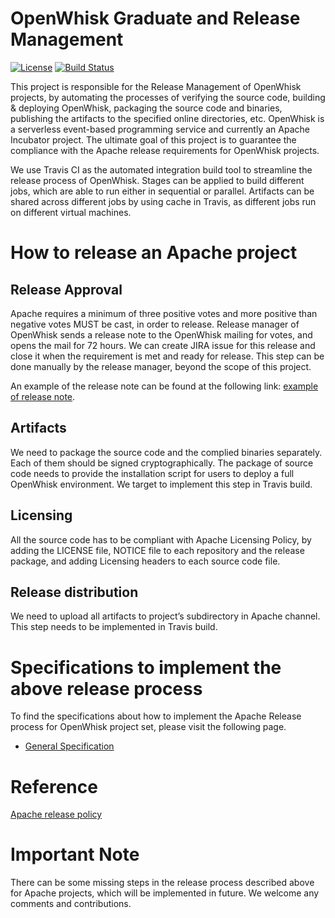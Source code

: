 # OpenWhisk Graduate and Release Management
[![License](https://img.shields.io/badge/license-Apache--2.0-blue.svg)](http://www.apache.org/licenses/LICENSE-2.0)
[![Build Status](https://travis-ci.org/apache/incubator-openwhisk-release.svg?branch=master)](https://travis-ci.org/apache/incubator-openwhisk-release)

This project is responsible for the Release Management of OpenWhisk projects, by automating the processes of verifying
the source code, building & deploying OpenWhisk, packaging the source code and binaries, publishing the artifacts to
the specified online directories, etc. OpenWhisk is a serverless event-based programming service and currently an Apache
Incubator project. The ultimate goal of this project is to guarantee the compliance with the Apache release requirements
for OpenWhisk projects.

We use Travis CI as the automated integration build tool to streamline the release process of OpenWhisk. Stages can be
applied to build different jobs, which are able to run either in sequential or parallel. Artifacts can be shared across
different jobs by using cache in Travis, as different jobs run on different virtual machines.

# How to release an Apache project

## Release Approval
Apache requires a minimum of three positive votes and more positive than negative votes MUST be cast, in order to release.
Release manager of OpenWhisk sends a release note to the OpenWhisk mailing for votes, and opens the mail for 72 hours.
We can create JIRA issue for this release and close it when the requirement is met and ready for release. This step can
be done manually by the release manager, beyond the scope of this project.

An example of the release note can be found at the following link: [example of release note](https://github.com/apache/cordova-coho/blob/master/docs/coho-release-process.md).

## Artifacts
We need to package the source code and the complied binaries separately. Each of them should be signed cryptographically.
The package of source code needs to provide the installation script for users to deploy a full OpenWhisk environment.
We target to implement this step in Travis build.

## Licensing
All the source code has to be compliant with Apache Licensing Policy, by adding the LICENSE file, NOTICE file to each
repository and the release package, and adding Licensing headers to each source code file.

## Release distribution
We need to upload all artifacts to project’s subdirectory in Apache channel. This step needs to be implemented in Travis build.

# Specifications to implement the above release process

To find the specifications about how to implement the Apache Release process for OpenWhisk project set, please visit the
following page.

- [General Specification](docs/general_spec.md)

# Reference
[Apache release policy](http://www.apache.org/legal/release-policy.html)

# Important Note
There can be some missing steps in the release process described above for Apache projects, which will be implemented in
future. We welcome any comments and contributions.
